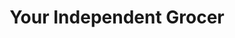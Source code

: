 ---
title: "Your Independent Grocer"
url: /annapolis-royal/your-independent-grocer/
shop: Supermarkt
---